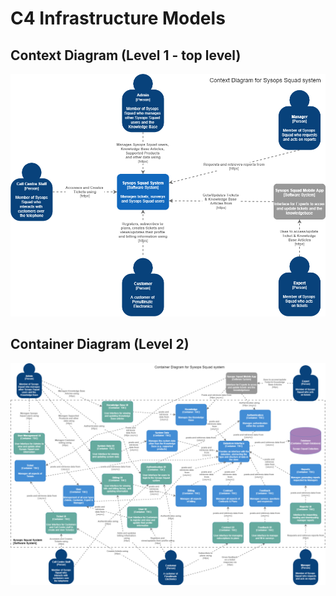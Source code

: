 # C4 Infrastructure Models

## Context Diagram (Level 1 - top level)

![ContextDiagram](images/ContextDiagram.png)

## Container Diagram (Level 2)

![ContainerDiagram](images/ContainerDiagram.png)